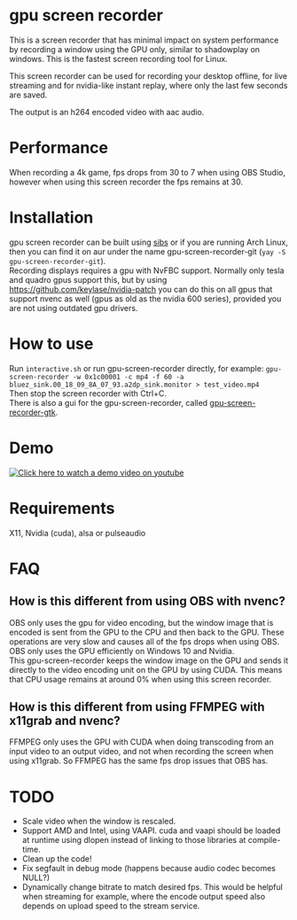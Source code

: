 # gpu screen recorder
This is a screen recorder that has minimal impact on system performance by recording a window using the GPU only,
similar to shadowplay on windows. This is the fastest screen recording tool for Linux.

This screen recorder can be used for recording your desktop offline, for live streaming and for nvidia-like instant replay,
where only the last few seconds are saved.

The output is an h264 encoded video with aac audio.

# Performance
When recording a 4k game, fps drops from 30 to 7 when using OBS Studio, however when using this screen recorder
the fps remains at 30.

# Installation
gpu screen recorder can be built using [sibs](https://git.dec05eba.com/sibs) or if you are running Arch Linux, then you can find it on aur under the name gpu-screen-recorder-git (`yay -S gpu-screen-recorder-git`).\
Recording displays requires a gpu with NvFBC support. Normally only tesla and quadro gpus support this, but by using https://github.com/keylase/nvidia-patch you can do this on all gpus that support nvenc as well (gpus as old as the nvidia 600 series), provided you are not using outdated gpu drivers.

# How to use
Run `interactive.sh` or run gpu-screen-recorder directly, for example: `gpu-screen-recorder -w 0x1c00001 -c mp4 -f 60 -a bluez_sink.00_18_09_8A_07_93.a2dp_sink.monitor > test_video.mp4`\
Then stop the screen recorder with Ctrl+C.\
There is also a gui for the gpu-screen-recorder, called [gpu-screen-recorder-gtk](https://git.dec05eba.com/gpu-screen-recorder-gtk/).

# Demo
[![Click here to watch a demo video on youtube](https://img.youtube.com/vi/n5tm0g01n6A/0.jpg)](https://www.youtube.com/watch?v=n5tm0g01n6A)

# Requirements
X11, Nvidia (cuda), alsa or pulseaudio

# FAQ
## How is this different from using OBS with nvenc?
OBS only uses the gpu for video encoding, but the window image that is encoded is sent from the GPU to the CPU and then back to the GPU. These operations are very slow and causes all of the fps drops when using OBS. OBS only uses the GPU efficiently on Windows 10 and Nvidia.\
This gpu-screen-recorder keeps the window image on the GPU and sends it directly to the video encoding unit on the GPU by using CUDA. This means that CPU usage remains at around 0% when using this screen recorder.
## How is this different from using FFMPEG with x11grab and nvenc?
FFMPEG only uses the GPU with CUDA when doing transcoding from an input video to an output video, and not when recording the screen when using x11grab. So FFMPEG has the same fps drop issues that OBS has.

# TODO
* Scale video when the window is rescaled.
* Support AMD and Intel, using VAAPI. cuda and vaapi should be loaded at runtime using dlopen instead of linking to those
libraries at compile-time.
* Clean up the code!
* Fix segfault in debug mode (happens because audio codec becomes NULL?)
* Dynamically change bitrate to match desired fps. This would be helpful when streaming for example, where the encode output speed also depends on upload speed to the stream service.
